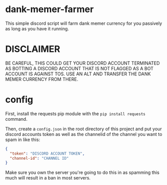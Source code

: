 # dank-memer-farmer

This simple discord script will farm dank memer currency for you passively as long as you have it running.

# DISCLAIMER

BE CAREFUL, THIS COULD GET YOUR DISCORD ACCOUNT TERMINATED AS BOTTING A DISCORD ACCOUNT THAT IS NOT FLAGGED AS A BOT ACCOUNT IS AGAINST TOS. USE AN ALT AND TRANSFER THE DANK MEMER CURRENCY FROM THERE.

# config

First, install the requests pip module with the `pip install requests` command.

Then, create a `config.json` in the root directory of this project and put your discord accounts token as well as the channelid of the channel you want to spam in like this:

```json
{
  "token": "DISCORD ACCOUNT TOKEN",
  "channel-id": "CHANNEL ID"
}
```

Make sure you own the server you're going to do this in as spamming this much will result in a ban in most servers.
